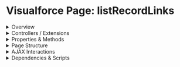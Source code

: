# Visualforce Page: listRecordLinks

<details>
<summary>Overview</summary>

## Visualforce Page Overview: listRecordLinks

The Visualforce page 'listRecordLinks' displays a list of Account records in a table format, where each account's name is a clickable link that navigates to the corresponding Account detail page. The table also includes additional details such as account type, phone number, and number of employees.

### Purpose of the Page
The main business function of this page is to provide users with an efficient way to view and access detailed information about multiple Account records in Salesforce.



### Metadata
- **API Version**: 54
- **Label**: Basic List

</details>

<details>
<summary>Controllers / Extensions</summary>

## Key Controllers / Extensions Used
- **Standard Controller**: Account
- **Custom Controller**: None
- **Extensions**: 
  None

</details>

<details>
<summary>Properties & Methods</summary>

## Properties
No public properties found in associated Apex controllers/extensions.

## Methods
No public methods found in associated Apex controllers/extensions.

</details>

<details>
<summary>Page Structure</summary>

### Forms
- Contains 1 `apex:form` component(s)

### Inputs
- No input bindings (`apex:inputField`, `apex:inputText`, etc.) detected

### Buttons
- No button actions (`apex:commandButton`, `apex:button`, `apex:commandLink`) detected

</details>

<details>
<summary>AJAX Interactions</summary>

- No `apex:actionSupport` components detected

- No `apex:outputPanel` components with an ID detected

</details>

<details>
<summary>Dependencies & Scripts</summary>

### Objects
- No SObject dependencies detected

### Fields
- No field dependencies detected

### Custom Components
- No custom components detected

### Scripts
- No script tags detected

</details>